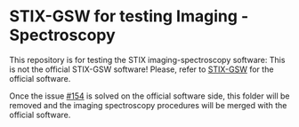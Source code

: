 # STIX-GSW for testing Imaging - Spectroscopy

This repository is for testing the STIX imaging-spectroscopy software: This is not the official STIX-GSW software! Please, refer to [STIX-GSW](https://github.com/i4Ds/STIX-GSW) for the official software.

Once the issue [#154](https://github.com/i4Ds/STIX-GSW/issues/154) is solved on the official software side, this folder will be removed and the imaging spectroscopy procedures will be merged with the official software.